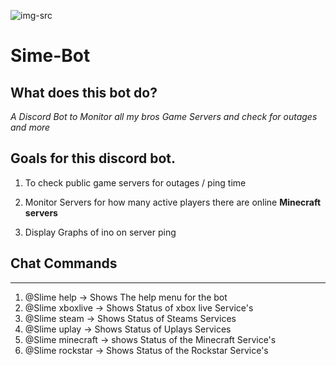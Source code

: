 ![img-src](https://images-na.ssl-images-amazon.com/images/I/21iXteyX8yL._SY355_.png)

# Sime-Bot

## What does this bot do?
*A Discord Bot to Monitor all my bros Game Servers and check for outages and more*

## Goals for this discord bot. 

1. To check public game servers for outages / ping time

2. Monitor Servers for how many active players there are online **Minecraft servers**

3. Display Graphs of ino on server ping


## Chat Commands 
******
1. @Slime help -> Shows The help menu for the bot 
2. @Slime xboxlive -> Shows Status of xbox live Service's 
3. @Slime steam -> Shows Status of Steams Services 
4. @Slime uplay -> Shows Status of Uplays Services
5. @Slime minecraft -> shows Status of the Minecraft Service's
6. @Slime rockstar -> Shows Status of the Rockstar Service's

